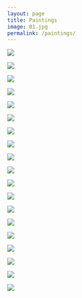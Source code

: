 ```yaml
---
layout: page
title: Paintings
image: 01.jpg
permalink: /paintings/
---
```


![]({{site.baseurl}}/img/09.jpg)

![]({{site.baseurl}}/img/02.jpg)

![]({{site.baseurl}}/img/03.jpg)

![]({{site.baseurl}}/img/04.jpg)

![]({{site.baseurl}}/img/05.jpg)

![]({{site.baseurl}}/img/10.jpg)

![]({{site.baseurl}}/img/13.jpg)

![]({{site.baseurl}}/img/14.jpg)

![]({{site.baseurl}}/img/16.jpg)

![]({{site.baseurl}}/img/17.jpg)

![]({{site.baseurl}}/img/19.jpg)

![]({{site.baseurl}}/img/20.jpg)

![]({{site.baseurl}}/img/21.jpg)

![]({{site.baseurl}}/img/22.jpg)

![]({{site.baseurl}}/img/23.jpg)

![]({{site.baseurl}}/img/26.jpg)

![]({{site.baseurl}}/img/27.jpg)

![]({{site.baseurl}}/img/28.jpg)

![]({{site.baseurl}}/img/34.jpg)

